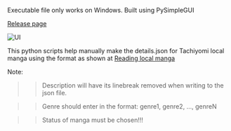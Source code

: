 Executable file only works on Windows.
Built using PySimpleGUI

[Release page](https://github.com/kdleextra/MangaDetails-GUI/releases)

![UI](https://imgur.com/a/D6LKVF1)

This python scripts help manually make the details.json for Tachiyomi local manga
using the format as shown at [Reading local manga](https://tachiyomi.org/help/guides/reading-local-manga/#editing-local-manga-details)

Note:
  >> Description will have its linebreak removed when writing to the json file.

  >> Genre should enter in the format:
        genre1, genre2, ..., genreN

  >> Status of manga must be chosen!!!

